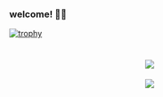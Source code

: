 ### welcome! 👋👋
[![trophy](https://github-profile-trophy.vercel.app/?username=sparklyi&row=1)](https://github.com/ryo-ma/github-profile-trophy)

<h1 align="center"> <a href="https://sunguoqi.com/"> <img src="https://readme-typing-svg.herokuapp.com/?lines=永远相信美好的事情即将发生&center=true&size=27"> </a> </h1>
<!--
<div align="center"> <img height="137px" src="https://github-readme-stats.vercel.app/api?username=sparklyi&hide_title=true&hide_border=true&show_icons=trueline_height=21&text_color=000&icon_color=000&bg_color=0,ea6161,ffc64d,fffc4d,52fa5a&theme=graywhite" /> </div>
-->
<div align="center"> <img src="https://github-readme-streak-stats.herokuapp.com/?user=sparklyi" /> </div>
